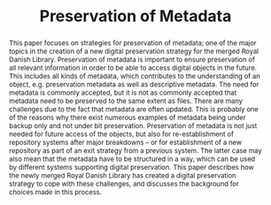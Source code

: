 ---
abstract: "This paper focuses on strategies for preservation of metadata; one of the
  major topics in the creation of a new digital preservation strategy for the merged
  Royal Danish Library. Preservation of metadata is important to ensure preservation
  of all relevant information in order to be able to access digital objects in the
  future. This includes all kinds of metadata, which contributes to the understanding
  of an object, e.g. preservation metadata as well as descriptive metadata.\nThe need
  for metadata is commonly accepted, but it is not as commonly accepted that metadata
  need to be preserved to the same extent as files. There are many challenges due
  to the fact that metadata are often updated. This is probably one of the reasons
  why there exist numerous examples of metadata being under backup only and not under
  bit preservation. \nPreservation of metadata is not just needed for future access
  of the objects, but also for re-establishment of repository systems after major
  breakdowns – or for establishment of a new repository as part of an exit strategy
  from a previous system. The latter case\nmay also mean that the metadata have to
  be structured in a way, which can be used by different systems supporting digital
  preservation.\nThis paper describes how the newly merged Royal Danish Library has
  created a digital preservation strategy to cope with these challenges, and discusses
  the background for choices made in this process."
creators:
- Zierau, Eld
date: null
document_url: https://services.phaidra.univie.ac.at/api/object/o:1079747/download
grand_parent: iPRES
institutions: []
keywords: []
landing_page_url: https://phaidra.univie.ac.at/o:1079747
language: eng
layout: publication
license: CC BY 4.0 International
notes_url: null
parent: iPRES 2019
publication_type: paper
size: 441987
slides_url: null
source_name: iPRES
title: 'Preservation of Metadata '
year: 2019
---
